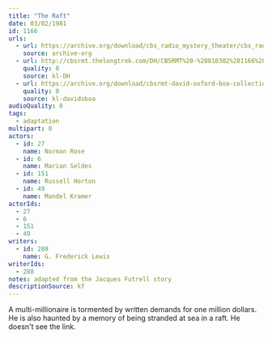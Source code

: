 ```yaml
---
title: "The Raft"
date: 03/02/1981
id: 1166
urls: 
  - url: https://archive.org/download/cbs_radio_mystery_theater/cbs_radio_mystery_theater-1151-1200.zip/cbs_radio_mystery_theater-1151-1200%2Fcbsrmt_1166_the_raft.mp3
    source: archive-org
  - url: http://cbsrmt.thelongtrek.com/DH/CBSRMT%20-%20810302%201166%20The%20Raft_dh.mp3
    quality: 0
    source: kl-DH
  - url: https://archive.org/download/cbsrmt-david-oxford-boa-collection/CBSRMT-810302-1166-The-Raft-(32-22)-[2007]-{BoA}.mp3
    quality: 0
    source: kl-davidoboa
audioQuality: 0
tags: 
  - adaptation
multipart: 0
actors:  
  - id: 27
    name: Norman Rose  
  - id: 6
    name: Marian Seldes  
  - id: 151
    name: Russell Horton  
  - id: 49
    name: Mandel Kramer
actorIds:  
  - 27  
  - 6  
  - 151  
  - 49
writers:  
  - id: 288
    name: G. Frederick Lewis
writerIds:  
  - 288
notes: adapted from the Jacques Futrell story
descriptionSource: kf
---
```

A multi-millionaire is tormented by written demands for one million dollars. He is also haunted by a memory of being stranded at sea in a raft. He doesn't see the link.